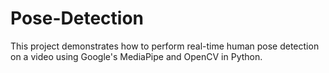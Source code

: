 # Pose-Detection
This project demonstrates how to perform real-time human pose detection on a video using Google's MediaPipe and OpenCV in Python.
